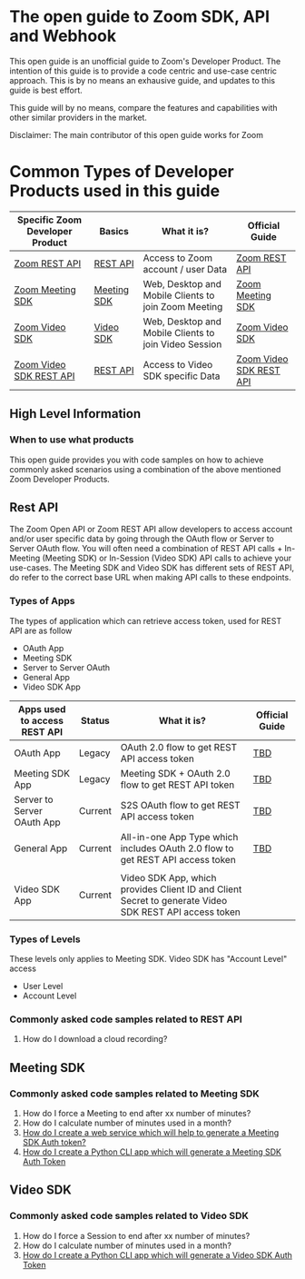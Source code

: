 The open guide to Zoom SDK, API and Webhook
=========================================

This open guide is an unofficial guide to Zoom's Developer Product. The intention of this guide is to provide a code centric and use-case centric approach. This is by no means an exhausive guide, and updates to this guide is best effort. 

This guide will by no means, compare the features and capabilities with other similar providers in the market.

Disclaimer: The main contributor of this open guide works for Zoom

Common Types of Developer Products used in this guide
=====================================

| Specific Zoom Developer Product       | Basics                         | What it is?                   | Official Guide                                 |
|---------------------------------------|--------------------------------|-------------------------------|------------------------------------------------|
| [Zoom REST API](#)                    | [REST API](#Rest-API)                  | Access to Zoom account / user Data   | [Zoom REST API](https://developers.zoom.us/docs/api/)             |
| [Zoom Meeting SDK](#)                 | [Meeting SDK](#Meeting-SDK)                  | Web, Desktop and Mobile Clients to join Zoom Meeting  | [Zoom Meeting SDK](https://developers.zoom.us/docs/meeting-sdk/)             |
| [Zoom Video SDK](#)                   | [Video SDK](#Video-SDK)                  | Web, Desktop and Mobile Clients to join Video Session | [Zoom Video SDK](https://developers.zoom.us/docs/video-sdk/)             |
| [Zoom Video SDK REST API](#)                   | [REST API](#Rest-API)              |Access to Video SDK specific Data | [Zoom Video SDK REST API](https://developers.zoom.us/docs/api/rest/zoom-video-sdk-api/)             |


High Level Information
----------------------

### When to use what products

This open guide provides you with code samples on how to achieve commonly asked scenarios using a combination of the above mentioned Zoom Developer Products.

Rest API
--------


The Zoom Open API or Zoom REST API allow developers to access account and/or user specific data by going through the OAuth flow or Server to Server OAuth flow.
You will often need a combination of REST API calls + In-Meeting (Meeting SDK) or In-Session (Video SDK)  API calls to achieve your use-cases.
The Meeting SDK and Video SDK has different sets of REST API, do refer to the correct base URL when making API calls to these endpoints.

### Types of Apps

The types of application which can retrieve access token, used for REST API are as follow

- OAuth App
- Meeting SDK
- Server to Server OAuth
- General App
- Video SDK App

| Apps used to access REST API     | Status                         | What it is?                   | Official Guide                                 |
|---------------------------------------|--------------------------------|-------------------------------|------------------------------------------------|
| OAuth App                   | Legacy              | OAuth 2.0 flow to get REST API access token   | [TBD]()             |
| Meeting SDK App             | Legacy              | Meeting SDK + OAuth 2.0 flow to get REST API token  | [TBD]()             |
| Server to Server OAuth App  | Current             | S2S OAuth flow to get REST API access token   | [TBD]()             |
| General App                 | Current             | All-in-one App Type which includes  OAuth 2.0 flow to get REST API access token  | [TBD]()             |
||||
|Video SDK App| Current | Video SDK App, which provides Client ID and Client Secret to generate Video SDK REST API access token|

### Types of Levels

These levels only applies to Meeting SDK. Video SDK has "Account Level" access

- User Level
- Account Level


### Commonly asked code samples related to REST API
1. How do I download a cloud recording?

Meeting SDK
-----------

### Commonly asked code samples related to Meeting SDK
1. How do I force a Meeting to end after xx number of minutes?
2. How do I calculate number of minutes used in a month?
3. [How do I create a web service which will help to generate a Meeting SDK Auth token?](https://github.com/zoom/meetingsdk-auth-endpoint-sample)
4. [How do I create a Python CLI app which will generate a Meeting SDK Auth Token](https://github.com/tanchunsiong/zoom-sdk-jwt-signature-generator)

Video SDK
---------

### Commonly asked code samples related to Video SDK
1. How do I force a Session to end after xx number of minutes?
2.  How do I calculate number of minutes used in a month?
3.  [How do I create a Python CLI app which will generate a Video SDK Auth Token](https://github.com/tanchunsiong/zoom-sdk-jwt-signature-generator)
